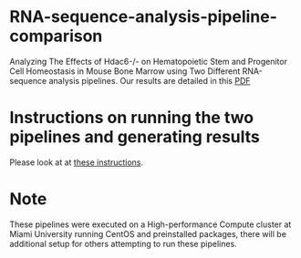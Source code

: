 # RNA-sequence-analysis-pipeline-comparison
Analyzing The Effects of Hdac6-/- on Hematopoietic Stem and Progenitor Cell Homeostasis in Mouse Bone Marrow using Two Different RNA-sequence analysis pipelines. Our results are detailed in this [PDF](https://github.com/ShaneSchroeder/RNA-sequence-analysis-pipeline-comparison/blob/main/The%20Effects%20of%20Hdac6-%3A-%20on%20Hematopoietic%20Stem%20and%20Progenitor%20Cell%20Homeostasis%20in%20Mouse%20Bone%20Marrow.pdf)

# Instructions on running the two pipelines and generating results
Please look at at [these instructions]([https://github.com/ShaneSchroeder/RNA-sequence-analysis-pipeline-comparison/blob/main/InstructionsForRunningPipeline.pdf).
# Note
These pipelines were executed on a High-performance Compute cluster at Miami University running CentOS and preinstalled packages, there will be additional setup for
others attempting to run these pipelines.
